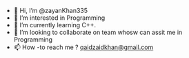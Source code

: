 - 👋 Hi, I’m @zayanKhan335
- 👀 I’m interested in Programming 
- 🌱 I’m currently learning C++.
- 💞️ I’m looking to collaborate on team whosw can assit me in Programming 
- 📫 How
-to reach me ?
qaidzaidkhan@gmail.com

<!---
zayanKhan335/zayanKhan335 is a ✨ special ✨ repository because its `README.md` (this file) appears on your GitHub profile.
You can click the Preview link to take a look at your changes.
--->
